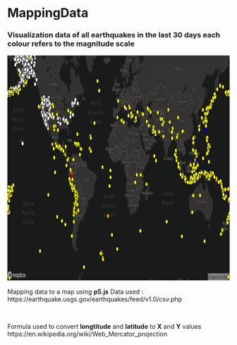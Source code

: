 # MappingData

<h3>
  Visualization data of all earthquakes in the last 30 days each colour refers to the magnitude scale  
</h3>
<p align="center">
  <img src="Output.png" width="1025" height="512" title="OutputMap">
</p>
<p>
  Mapping data to a map using <b>p5.js</b>
  Data used : <link>https://earthquake.usgs.gov/earthquakes/feed/v1.0/csv.php</link>
</p>
<br>
<p>
  Formula used to convert <b>longtitude</b> and <b>latitude</b> to <b>X</b> and <b>Y</b> values

  <link>https://en.wikipedia.org/wiki/Web_Mercator_projection</link>
</p>


